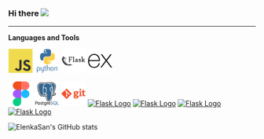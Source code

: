 ### Hi there <img src="https://raw.githubusercontent.com/MartinHeinz/MartinHeinz/master/wave.gif" width="30px">

*** 
 **Languages and Tools**

[<img src="https://github.com/devicons/devicon/blob/master/icons/javascript/javascript-original.svg" alt="JavaScript Logo" width="50px" height="50px">](https://developer.mozilla.org/en-US/docs/Web/JavaScript)
[<img src="https://github.com/devicons/devicon/blob/master/icons/python/python-original-wordmark.svg" alt="Python Logo" width="50px" height="50px">](https://www.python.org/)
[<img src="https://github.com/devicons/devicon/blob/master/icons/flask/flask-original-wordmark.svg" alt="Flask Logo" width="50px" height="50px">](https://flask.palletsprojects.com/en/2.0.x/)
[<img src="https://github.com/devicons/devicon/blob/master/icons/express/express-original.svg" alt="Express Logo" width="50px" height="50px">](https://expressjs.com/)

[<img src="https://github.com/devicons/devicon/blob/master/icons/figma/figma-original.svg" alt="Figma Logo" width="50px" height="50px">](https://www.figma.com/)
[<img src="https://github.com/devicons/devicon/blob/master/icons/postgresql/postgresql-original-wordmark.svg" alt="Psql Logo" width="50px" height="50px">](https://www.postgresql.org/)
[<img src="https://github.com/devicons/devicon/blob/master/icons/git/git-plain-wordmark.svg" alt="Flask Logo" width="50px" height="50px">](https://git-scm.com/)
[<img src=" " alt="Flask Logo" width="50px" height="50px">]()
[<img src=" " alt="Flask Logo" width="50px" height="50px">]()
[<img src=" " alt="Flask Logo" width="50px" height="50px">]()
[<img src=" " alt="Flask Logo" width="50px" height="50px">]()

![ElenkaSan's GitHub stats](https://github-readme-stats.vercel.app/api?username=ElenkaSan&show_icons=true&theme=radical)
<!--
**ElenkaSan/ElenkaSan** is a ✨ _special_ ✨ repository because its `README.md` (this file) appears on your GitHub profile.

Here are some ideas to get you started:

- 🔭 I’m currently working on ...
- 🌱 I’m currently learning ...
- 👯 I’m looking to collaborate on ...
- 🤔 I’m looking for help with ...
- 💬 Ask me about ...
- 📫 How to reach me: ...
- 😄 Pronouns: ...
- ⚡ Fun fact: ...
-->
